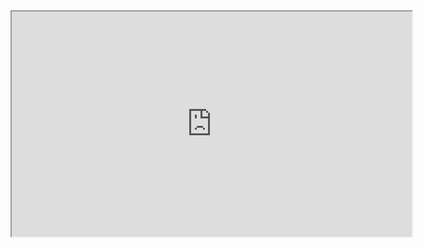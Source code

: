 <iframe src="https://drive.google.com/file/d/1ABCD12345xyz/preview" width="640" height="360"></iframe>
